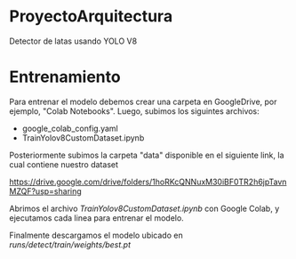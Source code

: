 # ProyectoArquitectura
Detector de latas usando YOLO V8


# Entrenamiento

Para entrenar el modelo debemos crear una carpeta en GoogleDrive, por ejemplo, "Colab Notebooks".
Luego, subimos los siguintes archivos:
- google_colab_config.yaml
- TrainYolov8CustomDataset.ipynb

Posteriormente subimos la carpeta "data" disponible en el siguiente link, la cual contiene nuestro dataset

https://drive.google.com/drive/folders/1hoRKcQNNuxM30iBF0TR2h6jpTavnMZQF?usp=sharing

Abrimos el archivo *TrainYolov8CustomDataset.ipynb* con Google Colab, y ejecutamos cada linea para entrenar el modelo.

Finalmente descargamos el modelo ubicado en *runs/detect/train/weights/best.pt*
